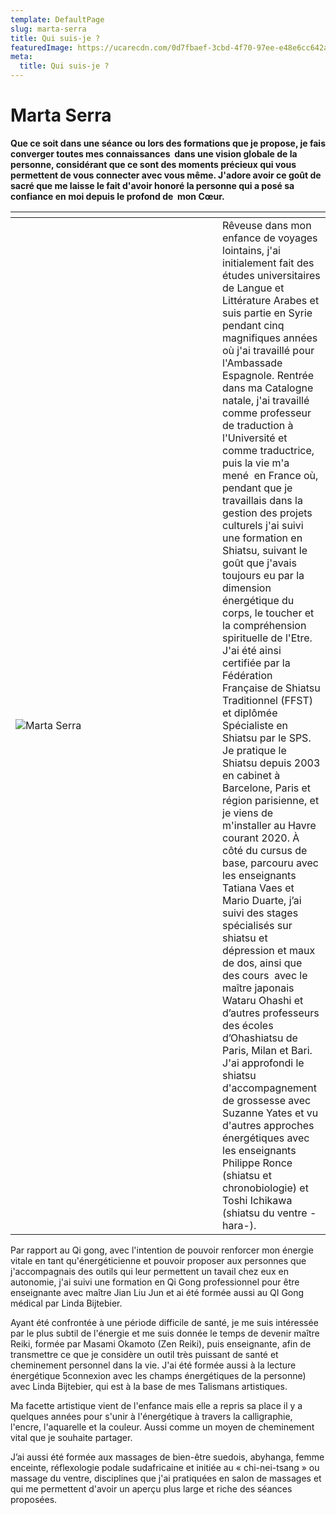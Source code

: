 ```yaml
---
template: DefaultPage
slug: marta-serra
title: Qui suis-je ?
featuredImage: https://ucarecdn.com/0d7fbaef-3cbd-4f70-97ee-e48e6cc642a6/
meta:
  title: Qui suis-je ?
---
```

# Marta Serra

**Que ce soit dans une séance ou lors des formations que je propose, je fais converger toutes mes connaissances  dans une vision globale de la personne, considérant que ce sont des moments précieux qui vous permettent de vous connecter avec vous même. J'adore avoir ce goût de sacré que me laisse le fait d'avoir honoré la personne qui a posé sa confiance en moi depuis le profond de  mon Cœur.**

| <div style="width:290px; padding-right: 25px;"></div>                                    |                                                                                                                                                                                                                                                                                                                                                                                                                                                                                                                                                                                                                                                                                                                                                                                                                                                                                                                                                                                                                                                                                                                                                                                                                                                                                                                                                                                                                                                             |
| ---------------------------------------------------------------------------------------- | ----------------------------------------------------------------------------------------------------------------------------------------------------------------------------------------------------------------------------------------------------------------------------------------------------------------------------------------------------------------------------------------------------------------------------------------------------------------------------------------------------------------------------------------------------------------------------------------------------------------------------------------------------------------------------------------------------------------------------------------------------------------------------------------------------------------------------------------------------------------------------------------------------------------------------------------------------------------------------------------------------------------------------------------------------------------------------------------------------------------------------------------------------------------------------------------------------------------------------------------------------------------------------------------------------------------------------------------------------------------------------------------------------------------------------------------------------------- |
| ![Marta Serra](https://ucarecdn.com/ebadced8-b35e-4e84-8f69-479b1224c24e/ "Marta Serra") | Rêveuse dans mon enfance de voyages lointains, j'ai initialement fait des études universitaires de Langue et Littérature Arabes et suis partie en Syrie pendant cinq magnifiques années où j'ai travaillé pour l'Ambassade Espagnole. Rentrée dans ma Catalogne natale, j'ai travaillé comme professeur de traduction à l'Université et comme traductrice, puis la vie m'a mené  en France où, pendant que je travaillais dans la gestion des projets culturels j'ai suivi une formation en Shiatsu, suivant le goût que j'avais toujours eu par la dimension énergétique du corps, le toucher et la compréhension spirituelle de l'Etre. J'ai été ainsi certifiée par la Fédération Française de Shiatsu Traditionnel (FFST) et diplômée Spécialiste en Shiatsu par le SPS. Je pratique le Shiatsu depuis 2003 en cabinet à Barcelone, Paris et région parisienne, et je viens de m'installer au Havre courant 2020. À côté du cursus de base, parcouru avec les enseignants Tatiana Vaes et Mario Duarte, j’ai suivi des stages spécialisés sur shiatsu et dépression et maux de dos, ainsi que des cours  avec le maître japonais Wataru Ohashi et d’autres professeurs des écoles d’Ohashiatsu de Paris, Milan et Bari. J'ai approfondi le shiatsu d'accompagnement de grossesse avec Suzanne Yates et vu d'autres approches énergétiques avec les enseignants Philippe Ronce (shiatsu et chronobiologie) et Toshi Ichikawa (shiatsu du ventre -hara-). |


Par rapport au Qi gong, avec l'intention de pouvoir renforcer mon énergie vitale en tant qu'énergéticienne et pouvoir proposer aux personnes que j'accompagnais des outils qui leur permettent un tavail chez eux en autonomie, j'ai suivi une formation en Qi Gong professionnel pour être enseignante avec maître Jian Liu Jun et ai été formée aussi au QI Gong médical par Linda Bijtebier.

Ayant été confrontée à une période difficile de santé, je me suis intéressée par le plus subtil de l'énergie et me suis donnée le temps de devenir maître Reiki, formée par Masami Okamoto (Zen Reiki), puis enseignante, afin de transmettre ce que je considère un outil très puissant de santé et cheminement personnel dans la vie. J'ai été formée aussi à la lecture énergétique 5connexion avec les champs énergétiques de la personne) avec Linda Bijtebier, qui est à la base de mes Talismans artistiques.

Ma facette artistique vient de l'enfance mais elle a repris sa place il y a quelques années pour s'unir à l'énergétique à travers la calligraphie, l'encre, l'aquarelle et la couleur. Aussi comme un moyen de cheminement vital que je souhaite partager.

J’ai aussi été formée aux massages de bien-être suedois, abyhanga, femme enceinte, réflexologie podale sudafricaine et initiée au « chi-nei-tsang » ou massage du ventre, disciplines que j'ai pratiquées en salon de massages et qui me permettent d'avoir un aperçu plus large et riche des séances proposées.